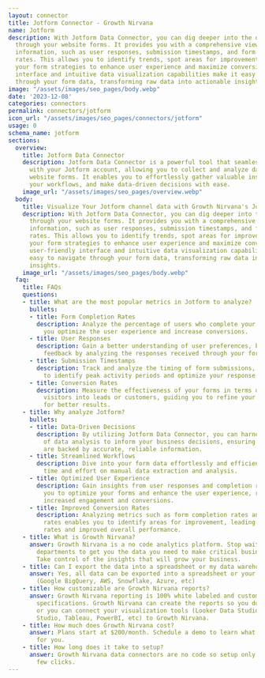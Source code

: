 ```yaml
---
layout: connector
title: Jotform Connector - Growth Nirvana
name: Jotform
description: With Jotform Data Connector, you can dig deeper into the data collected
  through your website forms. It provides you with a comprehensive view of crucial
  information, such as user responses, submission timestamps, and form completion
  rates. This allows you to identify trends, spot areas for improvement, and optimize
  your form strategies to enhance user experience and maximize conversions. The user-friendly
  interface and intuitive data visualization capabilities make it easy to navigate
  through your form data, transforming raw data into actionable insights.
image: "/assets/images/seo_pages/body.webp"
date: '2023-12-08'
categories: connectors
permalink: connectors/jotform
icon_url: "/assets/images/seo_pages/connectors/jotform"
usage: 0
schema_name: jotform
sections:
  overview:
    title: Jotform Data Connector
    description: Jotform Data Connector is a powerful tool that seamlessly integrates
      with your Jotform account, allowing you to collect and analyze data from your
      website forms. It enables you to effortlessly gather valuable insights, streamline
      your workflows, and make data-driven decisions with ease.
    image_url: "/assets/images/seo_pages/overview.webp"
  body:
    title: Visualize Your Jotform channel data with Growth Nirvana's Jotform Connector
    description: With Jotform Data Connector, you can dig deeper into the data collected
      through your website forms. It provides you with a comprehensive view of crucial
      information, such as user responses, submission timestamps, and form completion
      rates. This allows you to identify trends, spot areas for improvement, and optimize
      your form strategies to enhance user experience and maximize conversions. The
      user-friendly interface and intuitive data visualization capabilities make it
      easy to navigate through your form data, transforming raw data into actionable
      insights.
    image_url: "/assets/images/seo_pages/body.webp"
  faq:
    title: FAQs
    questions:
    - title: What are the most popular metrics in Jotform to analyze?
      bullets:
      - title: Form Completion Rates
        description: Analyze the percentage of users who complete your forms, helping
          you optimize the user experience and increase conversions.
      - title: User Responses
        description: Gain a better understanding of user preferences, behavior, and
          feedback by analyzing the responses received through your forms.
      - title: Submission Timestamps
        description: Track and analyze the timing of form submissions, enabling you
          to identify peak activity periods and optimize your response times.
      - title: Conversion Rates
        description: Measure the effectiveness of your forms in terms of converting
          visitors into leads or customers, guiding you to refine your form strategies
          for better results.
    - title: Why analyze Jotform?
      bullets:
      - title: Data-Driven Decisions
        description: By utilizing Jotform Data Connector, you can harness the power
          of data analysis to inform your business decisions, ensuring that your strategies
          are backed by accurate, reliable information.
      - title: Streamlined Workflows
        description: Dive into your form data effortlessly and efficiently, saving
          time and effort on manual data extraction and analysis.
      - title: Optimized User Experience
        description: Gain insights from user responses and completion rates, allowing
          you to optimize your forms and enhance the user experience, resulting in
          increased engagement and conversions.
      - title: Improved Conversion Rates
        description: Analyzing metrics such as form completion rates and conversion
          rates enables you to identify areas for improvement, leading to higher conversion
          rates and improved overall performance.
    - title: What is Growth Nirvana?
      answer: Growth Nirvana is a no code analytics platform. Stop waiting for other
        departments to get you the data you need to make critical business decisions.
        Take control of the insights that will grow your business.
    - title: Can I export the data into a spreadsheet or my data warehouse?
      answer: Yes, all data can be exported into a spreadsheet or your data warehouse
        (Google BigQuery, AWS, Snowflake, Azure, etc)
    - title: How customizable are Growth Nirvana reports?
      answer: Growth Nirvana reporting is 100% white labeled and customized to your
        specifications. Growth Nirvana can create the reports so you don’t have to
        or you can connect your visualization tools (Looker Data Studio/Google Data
        Studio, Tableau, PowerBI, etc) to Growth Nirvana.
    - title: How much does Growth Nirvana cost?
      answer: Plans start at $200/month. Schedule a demo to learn what plan is best
        for you.
    - title: How long does it take to setup?
      answer: Growth Nirvana data connectors are no code so setup only requires a
        few clicks.
---
```

